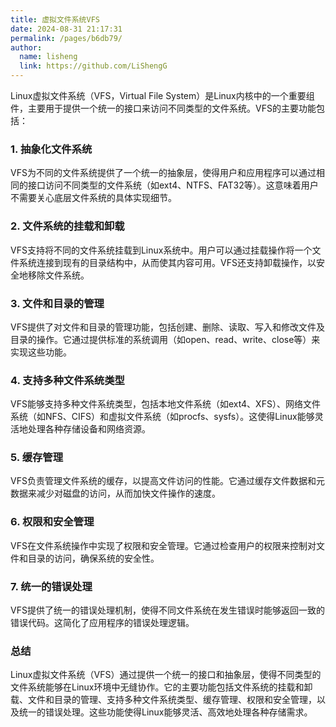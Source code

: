 ```yaml
---
title: 虚拟文件系统VFS
date: 2024-08-31 21:17:31
permalink: /pages/b6db79/
author: 
  name: lisheng
  link: https://github.com/LiShengG
---
```

Linux虚拟文件系统（VFS，Virtual File System）是Linux内核中的一个重要组件，主要用于提供一个统一的接口来访问不同类型的文件系统。VFS的主要功能包括：

### 1. 抽象化文件系统

VFS为不同的文件系统提供了一个统一的抽象层，使得用户和应用程序可以通过相同的接口访问不同类型的文件系统（如ext4、NTFS、FAT32等）。这意味着用户不需要关心底层文件系统的具体实现细节。

### 2. 文件系统的挂载和卸载

VFS支持将不同的文件系统挂载到Linux系统中。用户可以通过挂载操作将一个文件系统连接到现有的目录结构中，从而使其内容可用。VFS还支持卸载操作，以安全地移除文件系统。

### 3. 文件和目录的管理

VFS提供了对文件和目录的管理功能，包括创建、删除、读取、写入和修改文件及目录的操作。它通过提供标准的系统调用（如open、read、write、close等）来实现这些功能。

### 4. 支持多种文件系统类型

VFS能够支持多种文件系统类型，包括本地文件系统（如ext4、XFS）、网络文件系统（如NFS、CIFS）和虚拟文件系统（如procfs、sysfs）。这使得Linux能够灵活地处理各种存储设备和网络资源。

### 5. 缓存管理

VFS负责管理文件系统的缓存，以提高文件访问的性能。它通过缓存文件数据和元数据来减少对磁盘的访问，从而加快文件操作的速度。

### 6. 权限和安全管理

VFS在文件系统操作中实现了权限和安全管理。它通过检查用户的权限来控制对文件和目录的访问，确保系统的安全性。

### 7. 统一的错误处理

VFS提供了统一的错误处理机制，使得不同文件系统在发生错误时能够返回一致的错误代码。这简化了应用程序的错误处理逻辑。

### 总结

Linux虚拟文件系统（VFS）通过提供一个统一的接口和抽象层，使得不同类型的文件系统能够在Linux环境中无缝协作。它的主要功能包括文件系统的挂载和卸载、文件和目录的管理、支持多种文件系统类型、缓存管理、权限和安全管理，以及统一的错误处理。这些功能使得Linux能够灵活、高效地处理各种存储需求。
